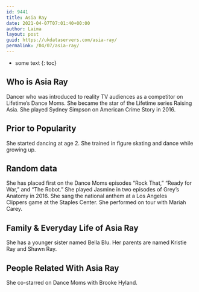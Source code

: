 ```yaml
---
id: 9441
title: Asia Ray
date: 2021-04-07T07:01:40+00:00
author: Laima
layout: post
guid: https://ukdataservers.com/asia-ray/
permalink: /04/07/asia-ray/
---
```


* some text
{: toc}


## Who is Asia Ray
                  
                  
                  
Dancer who was introduced to reality TV audiences as a competitor on Lifetime&#8217;s Dance Moms. She became the star of the Lifetime series Raising Asia. She played Sydney Simpson on American Crime Story in 2016. 
                  
              
            
              
            
                
                
                
## Prior to Popularity
                  
                  
                  
She started dancing at age 2. She trained in figure skating and dance while growing up.
                  
              
            
              
            
                
                
                
## Random data
                  
                  
                  
She has placed first on the Dance Moms episodes &#8220;Rock That,&#8221; &#8220;Ready for War,&#8221; and &#8220;The Robot.&#8221; She played Jasmine in two episodes of Grey&#8217;s Anatomy in 2016. She sang the national anthem at a Los Angeles Clippers game at the Staples Center. She performed on tour with Mariah Carey. 
                  
              
            
              
            
                
                
                
## Family & Everyday Life of Asia Ray
                  
                  
                  
She has a younger sister named Bella Blu. Her parents are named Kristie Ray and Shawn Ray.
                  
              
            
              
            
                
                
                
## People Related With Asia Ray
                  
                  
                  
She co-starred on Dance Moms with Brooke Hyland.
                  
              
            
              
            
                
              
            
              
              
            
            
              
            
          
          
          